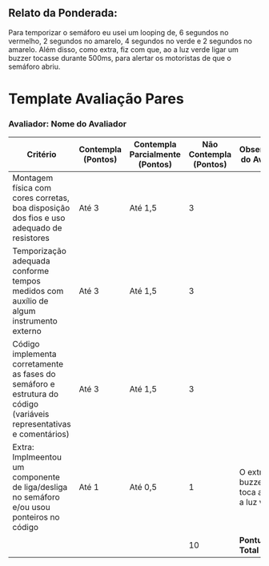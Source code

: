 ## Relato da Ponderada:

Para temporizar o semáforo eu usei um looping de, 6 segundos no vermelho, 2 segundos no amarelo, 4 segundos no verde e 2 segundos no amarelo. Além disso, como extra, fiz com que, ao a luz verde ligar um buzzer tocasse durante 500ms, para alertar os motoristas de que o semáforo abriu. 

# Template Avaliação Pares

### Avaliador: Nome do Avaliador

| Critério                                                                                                 | Contempla (Pontos) | Contempla Parcialmente (Pontos) | Não Contempla (Pontos) | Observações do Avaliador |
|---------------------------------------------------------------------------------------------------------|--------------------|----------------------------------|--------------------------|---------------------------|
| Montagem física com cores corretas, boa disposição dos fios e uso adequado de resistores                | Até 3              | Até 1,5                            | 3                        |                           |
| Temporização adequada conforme tempos medidos com auxílio de algum instrumento externo                  | Até 3              | Até 1,5                          | 3                        |                           |
| Código implementa corretamente as fases do semáforo e estrutura do código (variáveis representativas e comentários) | Até 3              | Até 1,5                          | 3                        |                           |
| Extra: Implmeentou um componente de liga/desliga no semáforo e/ou usou ponteiros no código | Até 1              |  Até 0,5                         | 1                        |O extra é um buzzer que toca ao ligar a luz verde                           |
|  |                                                             |  |10 |**Pontuação Total = 10**|
